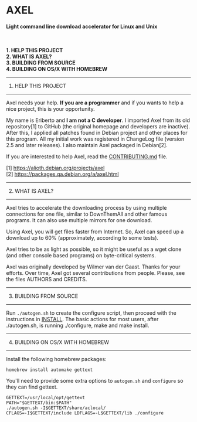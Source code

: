 # AXEL
**Light command line download accelerator for Linux and Unix**


<br><br>
**1. HELP THIS PROJECT**<br>
**2. WHAT IS AXEL?**<br>
**3. BUILDING FROM SOURCE**<br>
**4. BUILDING ON OS/X WITH HOMEBREW**<br>



--------------------
1. HELP THIS PROJECT
--------------------

Axel needs your help. **If you are a programmer** and if you wants to
help a nice project, this is your opportunity.

My name is Eriberto and **I am not a C developer**. I imported Axel from
its old repository[1] to GitHub (the original homepage and developers
are inactive). After this, I applied all patches found in Debian project
and other places for this program. All my initial work was registered in
ChangeLog file (version 2.5 and later releases). I also maintain Axel
packaged in Debian[2].

If you are interested to help Axel, read the [CONTRIBUTING.md](CONTRIBUTING.md) file.

[1] https://alioth.debian.org/projects/axel<br>
[2] https://packages.qa.debian.org/a/axel.html<br>


----------------
2. WHAT IS AXEL?
----------------

Axel tries to accelerate the downloading process by using multiple
connections for one file, similar to DownThemAll and other famous
programs. It can also use multiple mirrors for one download.

Using Axel, you will get files faster from Internet. So, Axel can
speed up a download up to 60% (approximately, according to some tests).

Axel tries to be as light as possible, so it might be useful as a
wget clone (and other console based programs) on byte-critical systems.

Axel was originally developed by Wilmer van der Gaast. Thanks for your
efforts. Over time, Axel got several contributions from people. Please,
see the files AUTHORS and CREDITS.


-----------------------
3. BUILDING FROM SOURCE
-----------------------

Run `./autogen.sh` to create the configure script, then proceed with the
instructions in [INSTALL](INSTALL). The basic actions for most users,
after ./autogen.sh, is running ./configure, make and make install.


---------------------------------
4. BUILDING ON OS/X WITH HOMEBREW
---------------------------------

Install the following homebrew packages:

  `homebrew install automake gettext`

You'll need to provide some extra options to `autogen.sh` and `configure`
so they can find gettext.

```shell
GETTEXT=/usr/local/opt/gettext
PATH="$GETTEXT/bin:$PATH"
./autogen.sh -I$GETTEXT/share/aclocal/
CFLAGS=-I$GETTEXT/include LDFLAGS=-L$GETTEXT/lib ./configure
```
